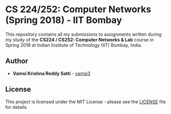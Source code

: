 # CS 224/252: Computer Networks (Spring 2018) - IIT Bombay

This repository contains all my submissions to assignments written during my study of the **CS224 / CS252: Computer Networks & Lab** course in Spring 2018 at Indian Institute of Technology (IIT) Bombay, India.

## Author

- **Vamsi Krishna Reddy Satti** - [vamsi3](https://github.com/vamsi3)

## License

This project is licensed under the MIT License - please see the [LICENSE](https://github.com/vamsi3/IITB-Operating-Systems/blob/master/LICENSE) file for details.
